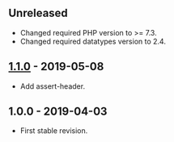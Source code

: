 ## Unreleased
- Changed required PHP version to >= 7.3.
- Changed required datatypes version to 2.4.

## [1.1.0] - 2019-05-08
- Add assert-header.

## 1.0.0 - 2019-04-03
- First stable revision.

[1.1.0]: https://github.com/themichaelhall/webunit/compare/v1.0.0...v1.1.0
